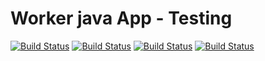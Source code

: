 # Worker java App - Testing

[![Build Status](http://35.243.217.161:8080/buildStatus/icon?job=instavote%2Fworker-build)](http://35.243.217.161:8080/job/instavote/job/worker-build&subject=Build&color=blue)
[![Build Status](http://35.243.217.161:8080/buildStatus/icon?job=instavote%2Fworker-test&subject=UnitTest&color=pink)](http://35.243.217.161:8080/job/instavote/job/worker-test/)
[![Build Status](http://35.243.217.161:8080/buildStatus/icon?job=instavote%2Fworker-test)](http://35.243.217.161:8080/job/instavote/job/worker-test/)
[![Build Status](http://35.243.217.161:8080/buildStatus/icon?job=instavote%2Fworker-package)](http://35.243.217.161:8080/job/instavote/job/worker-package/)
